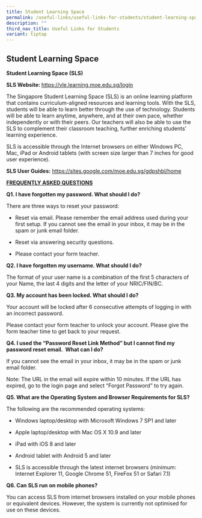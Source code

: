 ```yaml
---
title: Student Learning Space
permalink: /useful-links/useful-links-for-students/student-learning-space/
description: ""
third_nav_title: Useful Links for Students
variant: tiptap
---
```

<h2><strong>Student Learning Space</strong></h2>
<p><strong>Student Learning Space (SLS)</strong>
</p>
<p><strong>SLS Website:&nbsp;</strong><a href="https://vle.learning.moe.edu.sg/login" rel="noopener nofollow" target="_blank">https://vle.learning.moe.edu.sg/login</a>
</p>
<p>The Singapore Student Learning Space (SLS) is an online learning platform
that contains curriculum-aligned resources and learning tools. With the
SLS, students will be able to learn better through the use of technology.
Students will be able to learn anytime, anywhere, and at their own pace,
whether independently or with their peers. Our teachers will also be able
to use the SLS to complement their classroom teaching, further enriching
students’ learning experience.</p>
<p>SLS is accessible through the Internet browsers on either Windows PC,
Mac, iPad or Android tablets (with screen size larger than 7 inches for
good user experience).</p>
<p><strong>SLS User Guides:</strong>&nbsp;<a href="https://sites.google.com/moe.edu.sg/gdpshbl/home" rel="noopener noreferrer nofollow" target="_blank">https://sites.google.com/moe.edu.sg/gdpshbl/home</a>
</p>
<p><strong><u>FREQUENTLY ASKED QUESTIONS</u></strong>
</p>
<p><strong>Q1. I have forgotten my password. What should I do?</strong>
</p>
<p>There are three ways to reset your password:</p>
<ul data-tight="true" class="tight">
<li>
<p>Reset via email. Please remember the email address used during your first
setup. If you cannot see the email in your inbox, it may be in the spam
or junk email folder.</p>
</li>
<li>
<p>Reset via answering security questions.</p>
</li>
<li>
<p>Please contact your form teacher.</p>
</li>
</ul>
<p><strong>Q2. I have forgotten my username. What should I do?</strong>
</p>
<p>The format of your user name is a combination of the first 5 characters
of your Name, the last 4 digits and the letter of your NRIC/FIN/BC.</p>
<p><strong>Q3. My account has been locked. What should I do?</strong>
</p>
<p>Your account will be locked after 6 consecutive attempts of logging in
with an incorrect password.&nbsp;</p>
<p>Please contact your form teacher to unlock your account. Please give the
form teacher time to get back to your request.</p>
<p><strong>Q4. I used the “Password Reset Link Method” but I cannot find my password reset email.&nbsp; What can I do?</strong>
</p>
<p>If you cannot see the email in your inbox, it may be in the spam or junk
email folder.</p>
<p>Note: The URL in the email will expire within 10 minutes. If the URL has
expired, go to the login page and select “Forgot Password” to try again.</p>
<p><strong>Q5. What are the Operating System and Browser Requirements for SLS?</strong>
</p>
<p>The following are the recommended operating systems:</p>
<ul data-tight="true" class="tight">
<li>
<p>Windows laptop/desktop with Microsoft Windows 7 SP1 and later</p>
</li>
<li>
<p>Apple laptop/desktop with Mac OS X 10.9 and later</p>
</li>
<li>
<p>iPad with iOS 8 and later</p>
</li>
<li>
<p>Android tablet with Android 5 and later</p>
</li>
<li>
<p>SLS is accessible through the latest internet browsers (minimum: Internet
Explorer 11, Google Chrome 51, FireFox 51 or Safari 7.1)</p>
</li>
</ul>
<p><strong>Q6. Can SLS run on mobile phones?</strong>
</p>
<p>You can access SLS from internet browsers installed on your mobile phones
or equivalent devices. However, the system is currently not optimised for
use on these devices.</p>